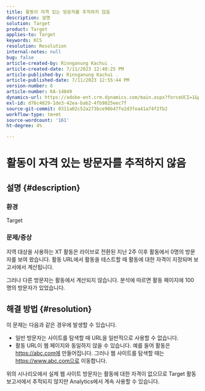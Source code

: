 ```yaml
---
title: 활동이 자격 있는 방문자를 추적하지 않음
description: 설명
solution: Target
product: Target
applies-to: Target
keywords: KCS
resolution: Resolution
internal-notes: null
bug: false
article-created-by: Rinnganung Kachui .
article-created-date: 7/11/2023 12:40:25 PM
article-published-by: Rinnganung Kachui .
article-published-date: 7/11/2023 12:55:44 PM
version-number: 6
article-number: KA-14049
dynamics-url: https://adobe-ent.crm.dynamics.com/main.aspx?forceUCI=1&pagetype=entityrecord&etn=knowledgearticle&id=73b18217-e81f-ee11-9cbe-6045bd006e5a
exl-id: d76c4829-1de3-42ea-bab2-4fb9825eec7f
source-git-commit: 0311a02c52a273bce96b47fe2d3fea41a74f2fb2
workflow-type: tm+mt
source-wordcount: '161'
ht-degree: 4%

---
```


# 활동이 자격 있는 방문자를 추적하지 않음

## 설명 {#description}


### <b>환경</b>

Target

### <b>문제/증상</b>

지역 대상을 사용하는 XT 활동은 라이브로 전환된 지난 2주 이후 활동에서 0명의 방문자를 보여 왔습니다. 활동 URL에서 활동을 테스트할 때 활동에 대한 자격이 지정되며 보고서에서 계산됩니다.

그러나 다른 방문자는 활동에서 계산되지 않습니다. 분석에 따르면 활동 페이지에 100명의 방문자가 있었습니다.


## 해결 방법 {#resolution}


이 문제는 다음과 같은 경우에 발생할 수 있습니다.

- 일반 방문자는 사이트를 탐색할 때 URL을 일반적으로 사용할 수 없습니다.
- 활동 URL이 웹 페이지와 동일하지 않을 수 있습니다. 예를 들어 활동은 https://abc.com에 만들어집니다. 그러나 웹 사이트를 탐색할 때는 https://www.abc.com으로 이동합니다.


위의 시나리오에서 실제 웹 사이트 방문자는 활동에 대한 자격이 없으므로 Target 활동 보고서에서 추적되지 않지만 Analytics에서 계속 사용할 수 있습니다.
